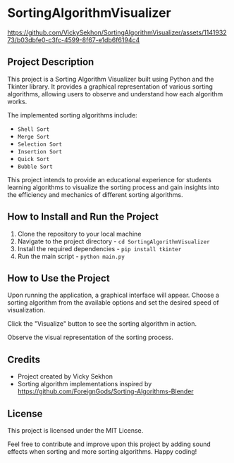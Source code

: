 # SortingAlgorithmVisualizer

https://github.com/VickySekhon/SortingAlgorithmVisualizer/assets/114193273/b03dbfe0-c3fc-4599-8f67-e1db6f6194c4

## Project Description
This project is a Sorting Algorithm Visualizer built using Python and the Tkinter library. It provides a graphical representation of various sorting algorithms, allowing users to observe and understand how each algorithm works.

The implemented sorting algorithms include:

- ```Shell Sort```
- ```Merge Sort```
- ```Selection Sort```
- ```Insertion Sort```
- ```Quick Sort```
- ```Bubble Sort```

This project intends to provide an educational experience for students learning algorithms to visualize the sorting process and gain insights into the efficiency and mechanics of different sorting algorithms.


## How to Install and Run the Project

1. Clone the repository to your local machine
2. Navigate to the project directory - ```cd SortingAlgorithmVisualizer```
3. Install the required dependencies - ```pip install tkinter```
4. Run the main script - ```python main.py```

## How to Use the Project

Upon running the application, a graphical interface will appear. Choose a sorting algorithm from the available options and set the desired speed of visualization.

Click the "Visualize" button to see the sorting algorithm in action.

Observe the visual representation of the sorting process.

## Credits
- Project created by Vicky Sekhon
- Sorting algorithm implementations inspired by https://github.com/ForeignGods/Sorting-Algorithms-Blender

## License
This project is licensed under the MIT License.

Feel free to contribute and improve upon this project by adding sound effects when sorting and more sorting algorithms. Happy coding!
